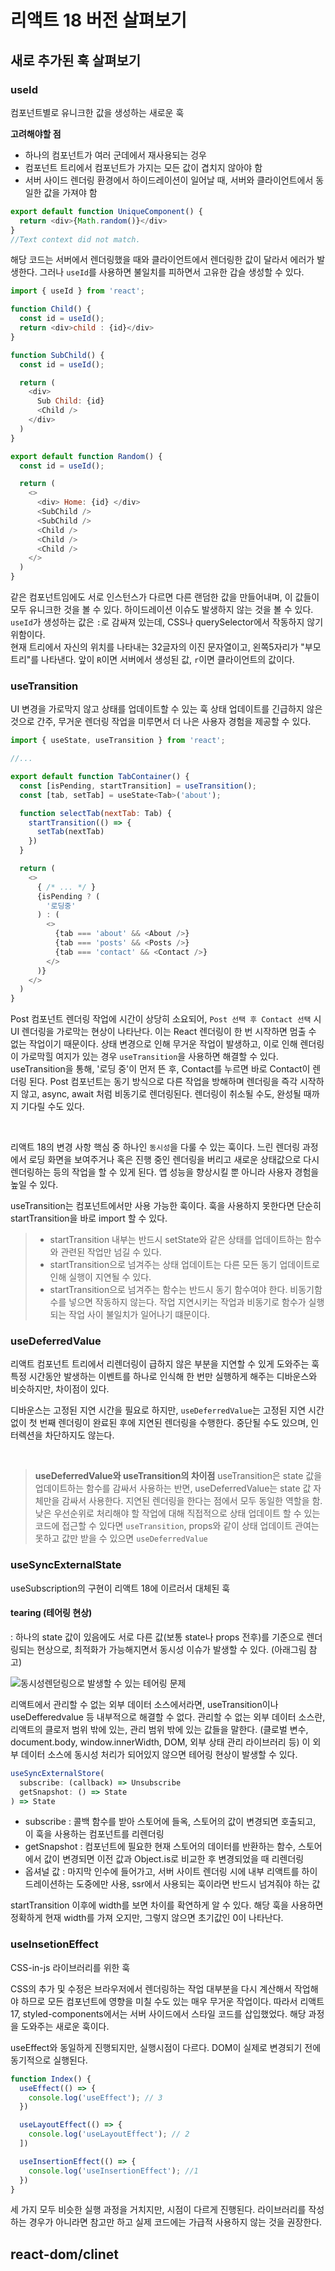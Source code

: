 # 리액트 18 버전 살펴보기

## 새로 추가된 훅 살펴보기

### useId
컴포넌트별로 유니크한 값을 생성하는 새로운 훅

**고려해야할 점**
- 하나의 컴포넌트가 여러 군데에서 재사용되는 겅우
- 컴포넌트 트리에서 컴포넌트가 가지는 모든 값이 겹치지 않아야 함
- 서버 사이드 렌더링 환경에서 하이드레이션이 일어날 때, 서버와 클라이언트에서 동일한 값을 가져야 함

```javascript
export default function UniqueComponent() {
  return <div>{Math.random()}</div>
}
//Text context did not match.
```

해당 코드는 서버에서 렌더링했을 때와 클라이언트에서 렌더링한 값이 달라서 에러가 발생한다.
그러나 `useId`를 사용하면 불일치를 피하면서 고유한 갑슬 생성할 수 있다.

```javascript
import { useId } from 'react';

function Child() {
  const id = useId();
  return <div>child : {id}</div>
}

function SubChild() {
  const id = useId();

  return (
    <div>
      Sub Child: {id}
      <Child />
    </div>
  )
}

export default function Random() {
  const id = useId();

  return (
    <>
      <div> Home: {id} </div>
      <SubChild />
      <SubChild />
      <Child />
      <Child />
      <Child />
    </>
  )
}
```

같은 컴포넌트임에도 서로 인스턴스가 다르면 다른 랜덤한 값을 만들어내며, 이 값들이 모두 유니크한 것을 볼 수 있다.
하이드레이션 이슈도 발생하지 않는 것을 볼 수 있다.
`useId`가 생성하는 값은 `:`로 감싸져 있는데, CSS나 querySelector에서 작동하지 않기 위함이다.
<br>
현재 트리에서 자신의 위치를 나타내는 32글자의 이진 문자열이고, 왼쪽5자리가 "부모 트리"를 나타낸다.
앞이 `R`이면 서버에서 생성된 값, `r`이면 클라이언트의 값이다.

### useTransition

UI 변경을 가로막지 않고 상태를 업데이트할 수 있는 훅
상태 업데이트를 긴급하지 않은 것으로 간주, 무거운 렌더링 작업을 미루면서 더 나은 사용자 경험을 제공할 수 있다.

```javascript
import { useState, useTransition } from 'react';

//...

export default function TabContainer() {
  const [isPending, startTransition] = useTransition();
  const [tab, setTab] = useState<Tab>('about');

  function selectTab(nextTab: Tab) {
    startTransition(() => {
      setTab(nextTab)
    })
  }

  return (
    <>
      { /* ... */ }
      {isPending ? (
        '로딩중'
      ) : (
        <>
          {tab === 'about' && <About />}
          {tab === 'posts' && <Posts />}
          {tab === 'contact' && <Contact />}
        </>
      )}
    </>
  )
}
```

Post 컴포넌트 렌더링 작업에 시간이 상당히 소요되어, `Post 선택 후 Contact 선택` 시 UI 렌더링을 가로막는 현상이 나타난다. 이는 React 렌더링이 한 번 시작하면 멈출 수 없는 작업이기 때문이다.
상태 변경으로 인해 무거운 작업이 발생하고, 이로 인해 렌더링이 가로막힐 여지가 있는 경우 `useTransition`을 사용하면 해결할 수 있다.
<br>
useTransition을 통해, '로딩 중'이 먼저 뜬 후, Contact를 누르면 바로 Contact이 렌더링 된다.
Post 컴포넌트는 동기 방식으로 다른 작업을 방해하며 렌더링을 즉각 시작하지 않고, async, await 처럼 비동기로 렌더링된다.
렌더링이 취소될 수도, 완성될 때까지 기다릴 수도 있다.

<br>

리액트 18의 변경 사항 핵심 중 하나인 `동시성`을 다룰 수 있는 훅이다.
느린 렌더링 과정에서 로딩 화면을 보여주거나 혹은 진행 중인 렌더링을 버리고 새로운 상태값으로 다시 렌더링하는 등의 작업을 할 수 있게 된다.
앱 성능을 향상시킬 뿐 아니라 사용자 경험을 높일 수 있다.

useTransition는 컴포넌트에서만 사용 가능한 훅이다. 훅을 사용하지 못한다면 단순히 startTransition을 바로 import 할 수 있다.

> - startTransition 내부는 반드시 setState와 같은 상태를 업데이트하는 함수와 관련된 작업만 넘길 수 있다.
> - startTransition으로 넘겨주는 상태 업데이트는 다른 모든 동기 업데이트로 인해 실행이 지연될 수 있다.
> - startTransition으로 넘겨주는 함수는 반드시 동기 함수여야 한다. 비동기함수를 넣으면 작동하지 않는다. 작업 지연시키는 작업과 비동기로 함수가 실행되는 작업 사이 불일치가 일어나기 떄문이다.

### useDeferredValue

리액트 컴포넌트 트리에서 리렌더링이 급하지 않은 부분을 지연할 수 있게 도와주는 훅
특정 시간동안 발생하는 이벤트를 하나로 인식해 한 번만 실행하게 해주는 디바운스와 비슷하지만, 차이점이 있다.

디바운스는 고정된 지연 시간을 필요로 하지만, `useDeferredValue`는 고정된 지연 시간 없이 첫 번째 렌더링이 완료된 후에 지연된 렌더링을 수행한다.
중단될 수도 있으며, 인터렉션을 차단하지도 않는다.

<br>

> **useDeferredValue와 useTransition의 차이점**
> useTransition은 state 값을 업데이트하는 함수를 감싸서 사용하는 반면, useDeferredValue는 state 값 자체만을 감싸서 사용한다.
> 지연된 렌더링을 한다는 점에서 모두 동일한 역할을 함.
> 낮은 우선순위로 처리해야 할 작업에 대해 직접적으로 상태 업데이트 할 수 있는 코드에 접근할 수 있다면 `useTransition`, props와 같이 상태 업데이트 관여는 못하고 값만 받을 수 있으면 `useDeferredValue`

### useSyncExternalState

useSubscription의 구현이 리액트 18에 이르러서 대체된 훅

#### tearing (테어링 현상)
: 하나의 state 값이 있음에도 서로 다른 값(보통 state나 props 전후)를 기준으로 렌더링되는 현상으로, 최적화가 가능해지면서 동시성 이슈가 발생할 수 있다. (아래그림 참고)

![동시성렌덛링으로 발생할 수 있는 테어링 문제](https://github.com/user-attachments/assets/7dd49a18-21fd-47c4-83d6-9d7a8da4aa48)

리액트에서 관리할 수 없는 외부 데이터 소스에서라면, useTransition이나 useDefferedvalue 등 내부적으로 해결할 수 없다.
관리할 수 없는 외부 데이터 소스란, 리액트의 클로저 범위 밖에 있는, 관리 범위 밖에 있는 값들을 말한다. (클로벌 변수, document.body, window.innerWidth, DOM, 외부 상태 관리 라이브러리 등)
이 외부 데이터 소스에 동시성 처리가 되어있지 않으면 테어링 현상이 발생할 수 있다.

```javascript
useSyncExternalStore(
  subscribe: (callback) => Unsubscribe
  getSnapshot: () => State
) => State
```

- subscribe : 콜백 함수를 받아 스토어에 들옥, 스토어의 값이 변경되면 호출되고, 이 훅을 사용하는 컴포넌트를 리렌더링
- getSnapshot : 컴포넌트에 필요한 현재 스토어의 데이터를 반환하는 함수, 스토어에서 값이 변경되면 이전 값과 Object.is로 비교한 후 변경되었을 때 리렌더링
- 옵셔널 값 : 마지막 인수에 들어가고, 서버 사이트 렌더링 시에 내부 리액트를 하이드레이션하는 도중에만 사용, ssr에서 사용되는 훅이라면 반드시 넘겨줘야 하는 값

startTransition 이후에 width를 보면 차이를 확연하게 알 수 있다. 해당 훅을 사용하면 정확하게 현재 width를 가져 오지만, 그렇지 않으면 초기값인 0이 나타난다.

### useInsetionEffect

CSS-in-js 라이브러리를 위한 훅

CSS의 추가 및 수정은 브라우저에서 렌더링하는 작업 대부분을 다시 계산해서 작업해야 하므로 모든 컴포넌트에 영향을 미칠 수도 있는 매우 무거운 작업이다.
따라서 리액트 17, styled-components에서는 서버 사이드에서 스타일 코드를 삽입했었다.
해당 과정을 도와주는 새로운 훅이다.

useEffect와 동일하게 진행되지만, 실행시점이 다르다.
DOM이 실제로 변경되기 전에 동기적으로 실행된다.

```javascript
function Index() {
  useEffect(() => {
    console.log('useEffect'); // 3
  })

  useLayoutEffect(() => {
    console.log('useLayoutEffect'); // 2
  ])

  useInsertionEffect(() => {
    console.log('useInsertionEffect'); //1
  })
}
```

세 가지 모두 비슷한 실행 과정을 거치지만, 시점이 다르게 진행된다.
라이브러리를 작성하는 경우가 아니라면 참고만 하고 실제 코드에는 가급적 사용하지 않는 것을 권장한다.

## react-dom/clinet

